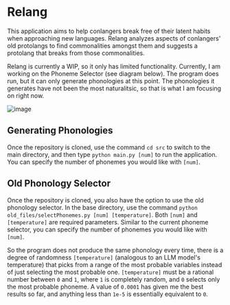 # Relang

This application aims to help conlangers break free of their latent habits when approaching new languages. Relang analyzes aspects of conlangers' old protolangs to find commonalities amongst them and suggests a protolang that breaks from those commonalities.

Relang is currently a WIP, so it only has limited functionality. Currently, I am working on the Phoneme Selector (see diagram below). The program does run, but it can only generate phonologies at this point. The phonologies it generates have not been the most naturalitsic, so that is what I am focusing on right now.

![image](https://github.com/user-attachments/assets/822eaf28-fde2-4437-8702-2a650878cf8e)

## Generating Phonologies
Once the repository is cloned, use the command `cd src` to switch to the main directory, and then type `python main.py [num]` to run the application. You can specify the number of phonemes you would like with `[num]`.

## Old Phonology Selector

Once the repository is cloned, you also have the option to use the old phonology selector. In the base directory, use the command `python old_files/selectPhonemes.py [num] [temperature]`. Both `[num]` and `[temperature]` are required parameters. Similar to the current phoneme selector, you can specify the number of phonemes you would like with `[num]`. 

So the program does not produce the same phonology every time, there is a degree of randomness `[temperature]` (analogous to an LLM model's temperature) that picks from a range of the most probable variables instead of just selecting the most probable one. `[temperature]` must be a rational number between `0` and `1`, where `1` is completely random, and `0` selects only the most probable phoneme. A value of `0.0001` has given me the best results so far, and anything less than `1e-5` is essentially equivalent to `0`.

